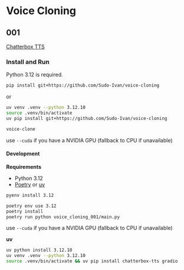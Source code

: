 # Voice Cloning

## 001

[Chatterbox TTS](https://github.com/resemble-ai/chatterbox)

### Install and Run

Python 3.12 is required.

```bash
pip install git+https://github.com/Sudo-Ivan/voice-cloning
```

or

```bash
uv venv .venv --python 3.12.10
source .venv/bin/activate
uv pip install git+https://github.com/Sudo-Ivan/voice-cloning
```

```bash
voice-clone
```

use `--cuda` if you have a NVIDIA GPU (fallback to CPU if unavailable)

#### Development

**Requirements**
- Python 3.12
- [Poetry](https://python-poetry.org/docs/#installation) or [uv](https://docs.astral.sh/uv/)

```bash
pyenv install 3.12
```

```bash
poetry env use 3.12
poetry install
poetry run python voice_cloning_001/main.py 
```

use `--cuda` if you have a NVIDIA GPU (fallback to CPU if unavailable)

**uv**

```bash
uv python install 3.12.10
uv venv .venv --python 3.12.10
source .venv/bin/activate && uv pip install chatterbox-tts gradio
```